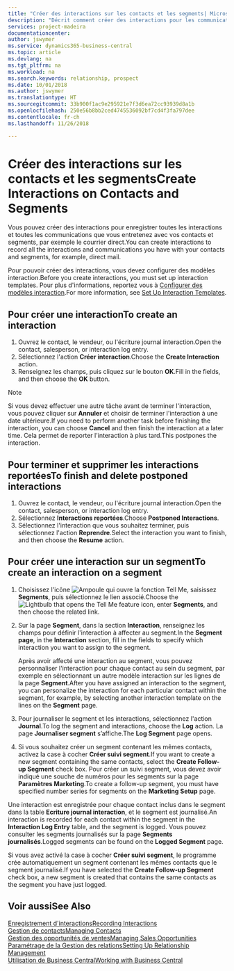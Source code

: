 ```yaml
---
title: "Créer des interactions sur les contacts et les segments| Microsoft Docs"
description: "Décrit comment créer des interactions pour les communications que vous avez avec vos contacts et segments dans Business Central, par exemple le courrier direct."
services: project-madeira
documentationcenter: 
author: jswymer
ms.service: dynamics365-business-central
ms.topic: article
ms.devlang: na
ms.tgt_pltfrm: na
ms.workload: na
ms.search.keywords: relationship, prospect
ms.date: 10/01/2018
ms.author: jswymer
ms.translationtype: HT
ms.sourcegitcommit: 33b900f1ac9e295921e7f3d6ea72cc93939d8a1b
ms.openlocfilehash: 250e56b8bb2ced4745536092bf7cd4f3fa797dee
ms.contentlocale: fr-ch
ms.lasthandoff: 11/26/2018

---
```

# <a name="create-interactions-on-contacts-and-segments"></a><span data-ttu-id="5d798-103">Créer des interactions sur les contacts et les segments</span><span class="sxs-lookup"><span data-stu-id="5d798-103">Create Interactions on Contacts and Segments</span></span>
<span data-ttu-id="5d798-104">Vous pouvez créer des interactions pour enregistrer toutes les interactions et toutes les communications que vous entretenez avec vos contacts et segments, par exemple le courrier direct.</span><span class="sxs-lookup"><span data-stu-id="5d798-104">You can create interactions to record all the interactions and communications you have with your contacts and segments, for example, direct mail.</span></span>

<span data-ttu-id="5d798-105">Pour pouvoir créer des interactions, vous devez configurer des modèles interaction.</span><span class="sxs-lookup"><span data-stu-id="5d798-105">Before you create interactions, you must set up interaction templates.</span></span> <span data-ttu-id="5d798-106">Pour plus d'informations, reportez vous à [Configurer des modèles interaction](marketing-interactions.md).</span><span class="sxs-lookup"><span data-stu-id="5d798-106">For more information, see  [Set Up Interaction Templates](marketing-interactions.md).</span></span>

## <a name="to-create-an-interaction"></a><span data-ttu-id="5d798-107">Pour créer une interaction</span><span class="sxs-lookup"><span data-stu-id="5d798-107">To create an interaction</span></span>
1. <span data-ttu-id="5d798-108">Ouvrez le contact, le vendeur, ou l'écriture journal interaction.</span><span class="sxs-lookup"><span data-stu-id="5d798-108">Open the contact, salesperson, or interaction log entry.</span></span>
2. <span data-ttu-id="5d798-109">Sélectionnez l'action **Créer interaction**.</span><span class="sxs-lookup"><span data-stu-id="5d798-109">Choose the **Create Interaction** action.</span></span>
3. <span data-ttu-id="5d798-110">Renseignez les champs, puis cliquez sur le bouton **OK**.</span><span class="sxs-lookup"><span data-stu-id="5d798-110">Fill in the fields, and then choose the **OK** button.</span></span>

> [!NOTE]  
>   <span data-ttu-id="5d798-111">Si vous devez effectuer une autre tâche avant de terminer l'interaction, vous pouvez cliquer sur **Annuler** et choisir de terminer l'interaction à une date ultérieure.</span><span class="sxs-lookup"><span data-stu-id="5d798-111">If you need to perform another task before finishing the interaction, you can choose **Cancel** and then finish the interaction at a later time.</span></span> <span data-ttu-id="5d798-112">Cela permet de reporter l'interaction à plus tard.</span><span class="sxs-lookup"><span data-stu-id="5d798-112">This postpones the interaction.</span></span>

## <a name="to-finish-and-delete-postponed-interactions"></a><span data-ttu-id="5d798-113">Pour terminer et supprimer les interactions reportées</span><span class="sxs-lookup"><span data-stu-id="5d798-113">To finish and delete postponed interactions</span></span>
1. <span data-ttu-id="5d798-114">Ouvrez le contact, le vendeur, ou l'écriture journal interaction.</span><span class="sxs-lookup"><span data-stu-id="5d798-114">Open the contact, salesperson, or interaction log entry.</span></span>
2. <span data-ttu-id="5d798-115">Sélectionnez **Interactions reportées**.</span><span class="sxs-lookup"><span data-stu-id="5d798-115">Choose **Postponed Interactions**.</span></span>
3. <span data-ttu-id="5d798-116">Sélectionnez l'interaction que vous souhaitez terminer, puis sélectionnez l'action **Reprendre**.</span><span class="sxs-lookup"><span data-stu-id="5d798-116">Select the interaction you want to finish, and then choose the **Resume** action.</span></span>

## <a name="to-create-an-interaction-on-a-segment"></a><span data-ttu-id="5d798-117">Pour créer une interaction sur un segment</span><span class="sxs-lookup"><span data-stu-id="5d798-117">To create an interaction on a segment</span></span>
1. <span data-ttu-id="5d798-118">Choisissez l'icône ![Ampoule qui ouvre la fonction Tell Me](media/ui-search/search_small.png "Dites-moi ce que vous voulez faire"), saisissez **Segments**, puis sélectionnez le lien associé.</span><span class="sxs-lookup"><span data-stu-id="5d798-118">Choose the ![Lightbulb that opens the Tell Me feature](media/ui-search/search_small.png "Tell me what you want to do") icon, enter **Segments**, and then choose the related link.</span></span>
2. <span data-ttu-id="5d798-119">Sur la page **Segment**, dans la section **Interaction**, renseignez les champs pour définir l'interaction à affecter au segment.</span><span class="sxs-lookup"><span data-stu-id="5d798-119">In the **Segment page**, in the **Interaction** section, fill in the fields to specify which interaction you want to assign to the segment.</span></span>

    <span data-ttu-id="5d798-120">Après avoir affecté une interaction au segment, vous pouvez personnaliser l'interaction pour chaque contact au sein du segment, par exemple en sélectionnant un autre modèle interaction sur les lignes de la page **Segment**.</span><span class="sxs-lookup"><span data-stu-id="5d798-120">After you have assigned an interaction to the segment, you can personalize the interaction for each particular contact within the segment, for example, by selecting another interaction template on the lines on the **Segment** page.</span></span>  
3. <span data-ttu-id="5d798-121">Pour journaliser le segment et les interactions, sélectionnez l'action **Journal**.</span><span class="sxs-lookup"><span data-stu-id="5d798-121">To log the segment and interactions, choose the **Log** action.</span></span> <span data-ttu-id="5d798-122">La page **Journaliser segment** s’affiche.</span><span class="sxs-lookup"><span data-stu-id="5d798-122">The **Log Segment** page opens.</span></span>
4. <span data-ttu-id="5d798-123">Si vous souhaitez créer un segment contenant les mêmes contacts, activez la case à cocher **Créer suivi segment**.</span><span class="sxs-lookup"><span data-stu-id="5d798-123">If you want to create a new segment containing the same contacts, select the **Create Follow-up Segment** check box.</span></span> <span data-ttu-id="5d798-124">Pour créer un suivi segment, vous devez avoir indiqué une souche de numéros pour les segments sur la page **Paramètres Marketing**.</span><span class="sxs-lookup"><span data-stu-id="5d798-124">To create a follow-up segment, you must have specified number series for segments on the **Marketing Setup** page.</span></span>

<span data-ttu-id="5d798-125">Une interaction est enregistrée pour chaque contact inclus dans le segment dans la table **Ecriture journal interaction**, et le segment est journalisé.</span><span class="sxs-lookup"><span data-stu-id="5d798-125">An interaction is recorded for each contact within the segment in the **Interaction Log Entry** table, and the segment is logged.</span></span> <span data-ttu-id="5d798-126">Vous pouvez consulter les segments journalisés sur la page **Segments journalisés**.</span><span class="sxs-lookup"><span data-stu-id="5d798-126">Logged segments can be found on the **Logged Segment** page.</span></span>

<span data-ttu-id="5d798-127">Si vous avez activé la case à cocher **Créer suivi segment**, le programme crée automatiquement un segment contenant les mêmes contacts que le segment journalisé.</span><span class="sxs-lookup"><span data-stu-id="5d798-127">If you have selected the **Create Follow-up Segment** check box, a new segment is created that contains the same contacts as the segment you have just logged.</span></span>

## <a name="see-also"></a><span data-ttu-id="5d798-128">Voir aussi</span><span class="sxs-lookup"><span data-stu-id="5d798-128">See Also</span></span>
[<span data-ttu-id="5d798-129">Enregistrement d'interactions</span><span class="sxs-lookup"><span data-stu-id="5d798-129">Recording Interactions</span></span>](marketing-interactions.md)  
[<span data-ttu-id="5d798-130">Gestion de contacts</span><span class="sxs-lookup"><span data-stu-id="5d798-130">Managing Contacts</span></span>](marketing-contacts.md)  
[<span data-ttu-id="5d798-131">Gestion des opportunités de ventes</span><span class="sxs-lookup"><span data-stu-id="5d798-131">Managing Sales Opportunities</span></span>](marketing-manage-sales-opportunities.md)  
[<span data-ttu-id="5d798-132">Paramétrage de la Gestion des relations</span><span class="sxs-lookup"><span data-stu-id="5d798-132">Setting Up Relationship Management</span></span>](marketing-setup-marketing.md)  
[<span data-ttu-id="5d798-133">Utilisation de Business Central</span><span class="sxs-lookup"><span data-stu-id="5d798-133">Working with Business Central</span></span>](ui-work-product.md)

